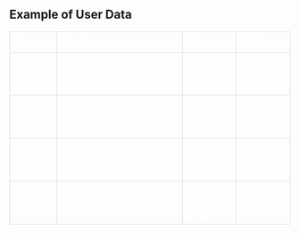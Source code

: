 <style>
table {
  border-collapse: collapse;
  width: 100%;
}
td, th {
  border: 1px solid #dddddd;
  text-align: left;
  padding: 8px;
  color: white
}
</style>
<body>

<h2>Example of User Data</h2>

<table>
  <tr>
    <th>Name</th>
    <th>Email</th>
    <th>Phone</th>
    <th>Action</th>
  </tr>
  <tr>
    <td>Grace Wang</td>
    <td>gracewang187@gmail.com</td>
    <td>111-111-1111</td>
    <td>Update, Delete</td>
  </tr>
  <tr>
    <td>Claire Zhao</td>
    <td>clairezhao@gmail.com</td>
    <td>111-111-1111</td>
    <td>Update, Delete</td>
  </tr>
  <tr>
    <td>Annika Liao</td>
    <td>annikaliao@gmail.com</td>
    <td>111-111-1111</td>
    <td>Update, Delete</td>
  </tr>
  <tr>
    <td>Claire Chen</td>
    <td>clairechen@gmail.com</td>
    <td>111-111-1111</td>
    <td>Update, Delete</td>
  </tr>
</table>

<!-- <script>
  // prepare HTML result container for new output
  const resultContainer = document.getElementById("result");

  // prepare fetch options
  const url = "https://csp.nighthawkcodingsociety.com/crud_api/read/";
  const options = {
    method: 'GET', // *GET, POST, PUT, DELETE, etc.
    mode: 'cors', // no-cors, *cors, same-origin
    cache: 'default', // *default, no-cache, reload, force-cache, only-if-cached
    credentials: 'omit', // include, *same-origin, omit
    headers: {
      'Content-Type': 'application/json'
      // 'Content-Type': 'application/x-www-form-urlencoded',
    },
  };

  // fetch the API
  fetch(url, options)
      // response is a RESTful "promise" on any successful fetch
    .then(response => {
      // check for response errors
      if (response.status !== 200) {
          const errorMsg = 'Database response error: ' + response.status;
          console.log(errorMsg);
          const tr = document.createElement("tr");
          const td = document.createElement("td");
          td.innerHTML = errorMsg;
          tr.appendChild(td);
          resultContainer.appendChild(tr);
          return;
      }
      // valid response will have json data
      response.json().then(data => {
          console.log(data);
          for (let row in data) {
            // tr and td build out for each row
            const tr = document.createElement("tr");
            const name = document.createElement("td");
            const id = document.createElement("td");
            // data is specific to the API
            name.innerHTML = data[row].name; 
            id.innerHTML = data[row].email; 
            // add HTML to container
            tr.appendChild(name);
            tr.appendChild(id);
            resultContainer.appendChild(tr);
          }
      })
  })
  // catch fetch errors (ie ACCESS to server blocked)
  .catch(err => {
    console.error(err);
    const tr = document.createElement("tr");
    const td = document.createElement("td");
    td.innerHTML = err;
    tr.appendChild(td);
    resultContainer.appendChild(tr);
  });
</script> -->
